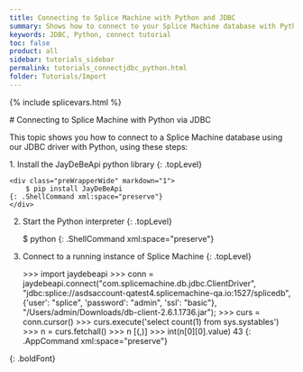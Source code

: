 ```yaml
---
title: Connecting to Splice Machine with Python and JDBC
summary: Shows how to connect to your Splice Machine database with Python via our JDBC driver.
keywords: JDBC, Python, connect tutorial
toc: false
product: all
sidebar: tutorials_sidebar
permalink: tutorials_connectjdbc_python.html
folder: Tutorials/Import
---
```

{% include splicevars.html %} <section>
<div class="TopicContent" data-swiftype-index="true" markdown="1">
# Connecting to Splice Machine with Python via JDBC

This topic shows you how to connect to a Splice Machine database using our JDBC driver with Python, using these steps:

<div class="opsStepsList" markdown="1">
1. Install the JayDeBeApi python library
    {: .topLevel}

    <div class="preWrapperWide" markdown="1">
        $ pip install JayDeBeApi
    {: .ShellCommand xml:space="preserve"}
    </div>

2.  Start the Python interpreter
    {: .topLevel}

    <div class="preWrapperWide" markdown="1">
        $ python
    {: .ShellCommand xml:space="preserve"}
    </div>

3.  Connect to a running instance of Splice Machine
    {: .topLevel}

    <div class="preWrapperWide" markdown="1">
        >>> import jaydebeapi
        >>> conn = jaydebeapi.connect("com.splicemachine.db.jdbc.ClientDriver",
        "jdbc:splice://asdsaccount-qatest4.splicemachine-qa.io:1527/splicedb",
        {'user': "splice", 'password': "admin", 'ssl': "basic"},
        "/Users/admin/Downloads/db-client-2.6.1.1736.jar");
        >>> curs = conn.cursor()
        >>> curs.execute('select count(1) from sys.systables')
        >>> n = curs.fetchall()
        >>> n
        [(<jpype._jclass.java.lang.Long object at 0x11fd61ad0>,)]
        >>> int(n[0][0].value)
        43
    {: .AppCommand xml:space="preserve"}
    </div>
</div>
{: .boldFont}

</div>
</section>

